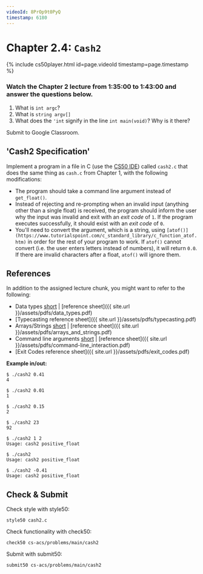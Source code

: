 ```yaml
---
videoId: 8PrOp9t0PyQ
timestamp: 6180
---
```

# Chapter 2.4: `Cash2`

{% include cs50player.html id=page.videoId timestamp=page.timestamp %}

### Watch the Chapter 2 lecture from 1:35:00 to 1:43:00 and answer the questions below.
1. What is `int argc`?
2. What is `string argv[]`
3. What does the `'int` signify in the line `int main(void)`? Why is it there?

Submit to Google Classroom.

## 'Cash2 Specification'
Implement a program in a file in C (use the [CS50 IDE](https://ide.cs50.io/)) called `cash2.c` that does the same thing as `cash.c` from Chapter 1, with the following modifications: 
-	The program should take a command line argument instead of `get_float()`. 
-	Instead of rejecting and re-prompting when an invalid input (anything other than a single float) is received, the program should inform the user why the input was invalid and exit with an _exit code_ of `1`. If the program executes successfully, it should exist with an _exit code_ of `0`. 
-	You'll need to convert the argument, which is a string, using `[atof()](https://www.tutorialspoint.com/c_standard_library/c_function_atof.htm)` in order for the rest of your program to work. If `atof()` cannot convert (i.e. the user enters letters instead of numbers), it will return `0.0`. If there are invalid characters after a float, `atof()` will ignore them.

## References
In addition to the assigned lecture chunk, you might want to refer to the following:
-   Data types [short](https://www.youtube.com/embed/q6K8KMqt8wQ) \| [reference sheet]({{ site.url }}/assets/pdfs/data_types.pdf) 
-   [Typecasting reference sheet]({{ site.url }}/assets/pdfs/typecasting.pdf)
-   Arrays/Strings [short](https://www.youtube.com/embed/mISkNAfWl8k) \| [reference sheet]({{ site.url }}/assets/pdfs/arrays_and_strings.pdf)
-	Command line arguments [short](https://www.youtube.com/embed/AI6Ccfno6Pk) \| [reference sheet]({{ site.url }}/assets/pdfs/command-line_interaction.pdf)
-	[Exit Codes reference sheet]({{ site.url }}/assets/pdfs/exit_codes.pdf)

__Example in/out:__

```
$ ./cash2 0.41
4
```
```
$ ./cash2 0.01
1
```
```
$ ./cash2 0.15
2
```
```
$ ./cash2 23
92
```
```
$ ./cash2 1 2
Usage: cash2 positive_float
```
```
$ ./cash2
Usage: cash2 positive_float
```
```
$ ./cash2 -0.41
Usage: cash2 positive_float
```

## Check & Submit
Check style with style50:
```
style50 cash2.c
```

Check functionality with check50:
```
check50 cs-acs/problems/main/cash2
```

Submit with submit50:
```
submit50 cs-acs/problems/main/cash2
```